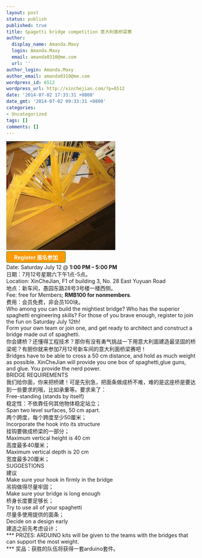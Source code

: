 ```yaml
---
layout: post
status: publish
published: true
title: Spagetti bridge competition 意大利面桥梁赛
author:
  display_name: Amanda.Maxy
  login: Amanda.Maxy
  email: amanda0310@me.com
  url: ''
author_login: Amanda.Maxy
author_email: amanda0310@me.com
wordpress_id: 6512
wordpress_url: http://xinchejian.com/?p=6512
date: '2014-07-02 17:33:31 +0800'
date_gmt: '2014-07-02 09:33:31 +0800'
categories:
- Uncategorized
tags: []
comments: []
---
```

<p><a href="/uploads/2014/07/IMAG0150.jpg"><img src="/uploads/2014/07/IMAG0150-290x290.jpg" alt="IMAG0150" width="290" height="290" class="aligncenter size-thumbnail wp-image-6513" /></a><br />
<a style="color: rgb(242, 255, 255); font-weight: 700; border: 1px solid rgb(74, 143, 50); border-top-left-radius: 4px; border-top-right-radius: 4px; border-bottom-right-radius: 4px; border-bottom-left-radius: 4px; cursor: pointer; display: inline-block; font-size: 14px; margin-bottom: 3px; overflow: visible; padding: 5px 20px 4px; text-decoration: none; background: rgb(255, 153, 0);" href="http://www.vasee.com/event/view.jsp?inid=ff80808146acac6f0146f63086474417" target="_blank" id="ied_button_show" alt="购买门票Spagetti bridge competition 意大利面桥梁赛" title="购买门票">Register 报名参加</a><br />
Date: Saturday July 12 @ <strong>1:00 PM &ndash; 5:00 PM</strong><br />
日期：7月12号星期六下午1点-5点。<br />
Location: XinCheJian, F1 of building 3, No. 28 East Yuyuan Road<br />
地点：新车间，愚园东路28号3号楼一楼西侧。<br />
Fee: free for Members; <strong>RMB100 for nonmembers</strong>.<br />
费用：会员免费，非会员100块。<br />
Who among you can build the mightiest bridge? Who has the superior spaghetti engineering skills? For those of you brave enough, register to join the fun on Saturday July 12th!<br />
Form your own team or join one, and get ready to architect and construct a bridge made out of spaghetti.<br />
你会建桥？还懂得工程技术？那你有没有勇气挑战一下用意大利面建造最坚固的桥梁呢？有胆你就来参加7月12号新车间的意大利面桥梁赛吧！<br />
Bridges have to be able to cross a 50 cm distance, and hold as much weight as possible. XinCheJian will provide you one box of spaghetti,glue guns, and glue. You provide the nerd power.<br />
BRIDGE REQUIREMENTS<br />
我们给你面，你来把桥建！可是先别急，把面条做成桥不难，难的是这座桥是要达到一些要求的哦，比如承重等。要求来了：<br />
Free-standing (stands by itself)<br />
稳定性：不依靠任何其他物体稳定站立；<br />
Span two level surfaces, 50 cm apart.<br />
两个跨度，每个跨度至少50厘米；<br />
Incorporate the hook into its structure<br />
挂钩要做成桥梁的一部分；<br />
Maximum vertical height is 40 cm<br />
高度最多40厘米；<br />
Maximum vertical depth is 20 cm<br />
宽度最多20厘米；<br />
SUGGESTIONS<br />
建议<br />
Make sure your hook in firmly in the bridge<br />
吊钩做得尽量牢固；<br />
Make sure your bridge is long enough<br />
桥身长度要足够长；<br />
Try to use all of your spaghetti<br />
尽量多使用提供的面条；<br />
Decide on a design early<br />
建造之前先考虑设计；<br />
*** PRIZES: ARDUINO kits will be given to the teams with the bridges that can support the most weight.<br />
*** 奖品：获胜的队伍将获得一套arduino套件。</p>
